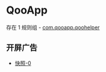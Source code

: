 # QooApp

存在 1 规则组 - [com.qooapp.qoohelper](/src/apps/com.qooapp.qoohelper.ts)

## 开屏广告

- [快照-0](https://gkd-kit.gitee.io/import/12843901)

